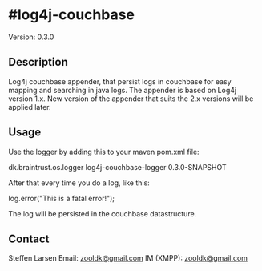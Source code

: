 #log4j-couchbase
===============

Version: 0.3.0

## Description

Log4j couchbase appender, that persist logs in couchbase for easy mapping and searching in java logs.
The appender is based on Log4j version 1.x. New version of the appender that suits the 2.x versions will be applied later.

## Usage

Use the logger by adding this to your maven pom.xml file:

<dependency>
	<groupId>dk.braintrust.os.logger</groupId>
	<artifactId>log4j-couchbase-logger</artifactId>
	<version>0.3.0-SNAPSHOT</version>
</dependency>

After that every time you do a log, like this:

log.error("This is a fatal error!");

The log will be persisted in the couchbase datastructure.

## Contact

Steffen Larsen
Email: zooldk@gmail.com
IM (XMPP): zooldk@gmail.com
